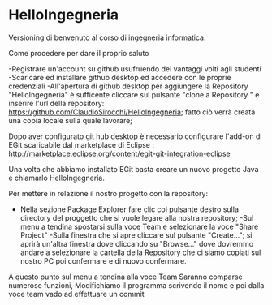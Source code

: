 # HelloIngegneria
Versioning di benvenuto al corso di ingegneria informatica.

Come procedere per dare il proprio saluto

-Registrare un'account su github usufruendo dei vantaggi volti agli studenti
-Scaricare ed installare github desktop ed accedere con le proprie credenziali
-All'apertura di github desktop per aggiungere la Repository "HelloIngegneria" è sufficente cliccare sul pulsante "clone a Repository " e inserire l'url della repository:  https://github.com/ClaudioSirocchi/HelloIngegneria;
fatto ciò verrà creata una copia locale sulla quale lavorare;

Dopo aver configurato git hub desktop è necessario configurare l'add-on di EGit  scaricabile dal marketplace di Eclipse :  http://marketplace.eclipse.org/content/egit-git-integration-eclipse

Una volta che abbiamo installato EGit basta creare un nuovo progetto Java e chiamarlo HelloIngegneria.

Per mettere in relazione il nostro progetto con la repository:
- Nella sezione Package Explorer fare clic col pulsante destro sulla directory del proggetto che si vuole legare alla nostra repository;
-Sul menu a tendina spostarsi sulla voce Team e selezionare la voce "Share Project"
-Sulla finestra che si apre cliccare sul pulsante  "Create..."; si aprirà un'altra finestra dove cliccando su "Browse..." dove dovremmo andare a selezionare la cartella della Repository che ci siamo copiati sul nostro PC poi confermare e di nuovo confermare.

A questo punto sul menu a tendina alla voce Team Saranno comparse numerose funzioni, Modifichiamo il programma scrivendo il nome e poi dalla voce team vado ad effettuare un commit

